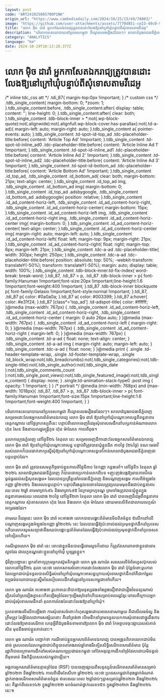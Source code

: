 ```yaml
---
layout: post
code: "ART24102508570OP1NK"
origin_url: "https://www.cambodiadaily.com/2024/10/25/15/49/78803/"
image: "https://github.com/user-attachments/assets/7770d851-ce23-49c0-9b18-f6b85c79b310"
title: "លោក ម៉ិច ដារ៉ា អ្នកកាសែត​ឯករាជ្យ​ត្រូវ​បាន​ដោះលែង​ឱ្យ​នៅ​ក្រៅ​ឃុំ​បន្ទាប់ពី​សុំទោស​តាម​វីដេអូ"
description: "បរិយាកាស​នយោបាយ​នៅ​ប្រទេស​កម្ពុជា គឺ​ល្ខោន​លេង​រឿង​ដដែលៗ។ សាលាដំបូង​រាជធានី​ភ្នំពេញ សម្រេច​ដោះលែង​អ្នក​សារព័ត៌មាន​ឯករាជ្យ លោក ម៉ិច ដារ៉ា ឱ្យ​នៅ​ក្រៅ​ឃុំ​បណ្ដោះអាសន្ន​ពី​ពន្ធនាគារ​ខេត្ត​កណ្តាល នៅ​ថ្ងៃ​ព្រហស្បតិ៍​នេះ បន្ទាប់ពី​លោក​ចេញ​វីដេអូ​សុំទោស​មេដឹកនាំ​បក្ស​កាន់​អំណាច​លោក ហ៊ុន សែន និង​នាយករដ្ឋមន្ត្រី​កូន ហ៊ុន ម៉ាណែត កាលពី​ពុធ។"
category: "ANALYTICS"
language: "km"
date: 2024-10-29T10:13:28.377Z
---
```


# លោក ម៉ិច ដារ៉ា អ្នកកាសែត​ឯករាជ្យ​ត្រូវ​បាន​ដោះលែង​ឱ្យ​នៅ​ក្រៅ​ឃុំ​បន្ទាប់ពី​សុំទោស​តាម​វីដេអូ

/\* inline tdc\_css att \*/ .tdi\_87{ margin-top:0px !important; } /\* custom css \*/ .tdb\_single\_content{ margin-bottom: 0; \*zoom: 1; }.tdb\_single\_content:before, .tdb\_single\_content:after{ display: table; content: ''; line-height: 0; }.tdb\_single\_content:after{ clear: both; }.tdb\_single\_content .tdb-block-inner > \*:not(.wp-block-quote):not(.alignwide):not(.alignfull.wp-block-cover.has-parallax):not(.td-a-ad){ margin-left: auto; margin-right: auto; }.tdb\_single\_content a{ pointer-events: auto; }.tdb\_single\_content .td-spot-id-top\_ad .tdc-placeholder-title:before{ content: 'Article Top Ad' !important; }.tdb\_single\_content .td-spot-id-inline\_ad0 .tdc-placeholder-title:before{ content: 'Article Inline Ad 1' !important; }.tdb\_single\_content .td-spot-id-inline\_ad1 .tdc-placeholder-title:before{ content: 'Article Inline Ad 2' !important; }.tdb\_single\_content .td-spot-id-inline\_ad2 .tdc-placeholder-title:before{ content: 'Article Inline Ad 3' !important; }.tdb\_single\_content .td-spot-id-bottom\_ad .tdc-placeholder-title:before{ content: 'Article Bottom Ad' !important; }.tdb\_single\_content .id\_top\_ad, .tdb\_single\_content .id\_bottom\_ad{ clear: both; margin-bottom: 21px; text-align: center; }.tdb\_single\_content .id\_top\_ad img, .tdb\_single\_content .id\_bottom\_ad img{ margin-bottom: 0; }.tdb\_single\_content .id\_top\_ad .adsbygoogle, .tdb\_single\_content .id\_bottom\_ad .adsbygoogle{ position: relative; }.tdb\_single\_content .id\_ad\_content-horiz-left, .tdb\_single\_content .id\_ad\_content-horiz-right, .tdb\_single\_content .id\_ad\_content-horiz-center{ margin-bottom: 15px; }.tdb\_single\_content .id\_ad\_content-horiz-left img, .tdb\_single\_content .id\_ad\_content-horiz-right img, .tdb\_single\_content .id\_ad\_content-horiz-center img{ margin-bottom: 0; }.tdb\_single\_content .id\_ad\_content-horiz-center{ text-align: center; }.tdb\_single\_content .id\_ad\_content-horiz-center img{ margin-right: auto; margin-left: auto; }.tdb\_single\_content .id\_ad\_content-horiz-left{ float: left; margin-top: 9px; margin-right: 21px; }.tdb\_single\_content .id\_ad\_content-horiz-right{ float: right; margin-top: 6px; margin-left: 21px; }.tdb\_single\_content .tdc-a-ad .tdc-placeholder-title{ width: 300px; height: 250px; }.tdb\_single\_content .tdc-a-ad .tdc-placeholder-title:before{ position: absolute; top: 50%; -webkit-transform: translateY(-50%); transform: translateY(-50%); margin: auto; display: table; width: 100%; }.tdb\_single\_content .tdb-block-inner.td-fix-index{ word-break: break-word; }.tdi\_87, .tdi\_87 > p, .tdi\_87 .tdb-block-inner > p{ font-family:Hanuman !important;font-size:20px !important;line-height:1.6 !important;font-weight:400 !important; }.tdi\_87 .tdb-block-inner blockquote p{ font-family:Gelasio !important;font-style:normal !important; }.tdi\_87, .tdi\_87 p{ color: #0a0a0a; }.tdi\_87 a{ color: #003399; }.tdi\_87 a:hover{ color: #e31f24; }.tdi\_87 \[class\*='top\_ad'\] .td-adspot-title{ color: #ffffff; }@media (max-width: 767px) { .tdb\_single\_content .id\_ad\_content-horiz-left, .tdb\_single\_content .id\_ad\_content-horiz-right, .tdb\_single\_content .id\_ad\_content-horiz-center { margin: 0 auto 26px auto; } }@media (max-width: 767px) { .tdb\_single\_content .id\_ad\_content-horiz-left { margin-right: 0; } }@media (max-width: 767px) { .tdb\_single\_content .id\_ad\_content-horiz-right { margin-left: 0; } }@media (max-width: 767px) { .tdb\_single\_content .td-a-ad { float: none; text-align: center; } .tdb\_single\_content .td-a-ad img { margin-right: auto; margin-left: auto; } .tdb\_single\_content .tdc-a-ad { float: none; } }@media print { .single .td-header-template-wrap, .single .td-footer-template-wrap, .single .td\_block\_wrap:not(.tdb\_breadcrumbs):not(.tdb\_single\_categories):not(.tdb-single-title):not(.tdb\_single\_author):not(.tdb\_single\_date ):not(.tdb\_single\_comments\_count ):not(.tdb\_single\_post\_views):not(.tdb\_single\_featured\_image):not(.tdb\_single\_content) { display: none; } .single.td-animation-stack-type0 .post img { opacity: 1 !important; } } /\* portrait \*/ @media (min-width: 768px) and (max-width: 1018px){ .tdi\_87, .tdi\_87 > p, .tdi\_87 .tdb-block-inner > p{ font-family:Hanuman !important;font-size:15px !important;line-height:1.6 !important;font-weight:400 !important; } }

បរិយាកាស​នយោបាយ​នៅ​ប្រទេស​កម្ពុជា គឺ​ល្ខោន​លេង​រឿង​ដដែលៗ។ សាលាដំបូង​រាជធានី​ភ្នំពេញ សម្រេច​ដោះលែង​អ្នក​សារព័ត៌មាន​ឯករាជ្យ លោក ម៉ិច ដារ៉ា ឱ្យ​នៅ​ក្រៅ​ឃុំ​បណ្ដោះអាសន្ន​ពី​ពន្ធនាគារ​ខេត្ត​កណ្តាល នៅ​ថ្ងៃ​ព្រហស្បតិ៍​នេះ បន្ទាប់ពី​លោក​ចេញ​វីដេអូ​សុំទោស​មេដឹកនាំ​បក្ស​កាន់​អំណាច​លោក ហ៊ុន សែន និង​នាយករដ្ឋមន្ត្រី​កូន ហ៊ុន ម៉ាណែត កាលពី​ពុធ។

តុលាការ​ក្រុង​ភ្នំពេញ នៅ​ថ្ងៃទី​២៤ ខែ​តុលា នេះ សម្រេច​ចេញ​ដីកា​ដោះលែង​អ្នក​សារព័ត៌មាន​ឯករាជ្យ លោក ម៉ិច ដារ៉ា ឱ្យ​នៅ​ក្រៅ​ឃុំ​បណ្ដោះអាសន្ន បន្ទាប់ពី​ត្រូវ​បាន​ឃុំ​ខ្លួន​ជិត ៣០​ថ្ងៃ (២៤​ថ្ងៃ) ខណៈ​មេធាវី​របស់​លោក​ក៏​បាន​ដាក់​ពាក្យ​ស្នើសុំ​ឱ្យ​នៅ​ក្រៅ​ឃុំ​បណ្ដោះអាសន្ន​ទៅ​កាន់​សាលាដំបូង​រាជធានី​ភ្នំពេញ​ជា​បន្តបន្ទាប់​ដែរ។

លោក ម៉ិច ដារ៉ា ត្រូវ​បាន​សមត្ថកិច្ច​ចាប់​ខ្លួន​កាលពី​ថ្ងៃទី​៣០ ខែ​កញ្ញា កន្លង​ទៅ។ នៅ​ថ្ងៃទី​១ ខែ​តុលា ឆ្នាំ​២០២៤ សាលាដំបូង​រាជធានី​ភ្នំពេញ ក៏​បាន​ចោទប្រកាន់​លោក​ពី​បទ «ញុះញង់​បង្ក​ឱ្យ​មាន​ភាព​វឹកវរ​ធ្ងន់ធ្ងរ​ដល់​សន្តិសុខ​សង្គម» ដែល​បាន​ប្រព្រឹត្ត​នៅ​រាជធានី​ភ្នំពេញ និង​បណ្ដាញ​សង្គម កាលពី​អំឡុង​ខែ​កញ្ញា ឆ្នាំ​២០២៤ និង​ពេល​បន្តបន្ទាប់។ បន្ទាប់ពី​រង​នូវ​បទ​ចោទ​ដែល​ត្រូវ​ប្រឈមមុខ​នឹង​ជាប់​ពន្ធនាគារ​រយៈពេល ២​ឆ្នាំ តាម​មាត្រា​៤៩៤ និង​មាត្រា​៤៩៥ នៃ​ក្រមព្រហ្មទណ្ឌ ព្រមទាំង​ត្រូវ​បាន​ឃុំ​ខ្លួន​ក្នុង​ពន្ធនាគារ​អស់​រយៈពេល​ជាង ២០​ថ្ងៃ នៅ​ថ្ងៃទី​២៣ ខែ​តុលា លោក ម៉ិច ដារ៉ា បាន​ចេញ​វីដេអូ​ពី​ពន្ធនាគារ​ខេត្ត​កណ្តាល សុំទោស​លោក ហ៊ុន សែន និង​លោក ហ៊ុន ម៉ាណែត ដោយ​មាន​លិខិត​ជា​លាយលក្ខណ៍​អក្សរ​ផង​ដែរ។

តាមរយៈ​វីដេអូ​នេះ លោក ម៉ិច ដារ៉ា អះអាង​ថា លោក​បាន​បង្ហោះ​ព័ត៌មាន​មិន​ពិត​ចំនួន ៥​លើក​នៅ​លើ​បណ្ដាញ​សង្គម​ក្នុង​អំឡុង​ខែ​កញ្ញា ឆ្នាំ​២០២៤ នេះ ដែល​បាន​ធ្វើ​ឱ្យ​ប៉ះពាល់​ដល់​ប្រមុខ​ថ្នាក់ដឹកនាំ​ប្រទេស ហើយ​លោក​សូម​សន្យា​ថា​នឹង​ឈប់​បង្ហោះ​នូវ​ព័ត៌មាន​ដែល​ធ្វើ​ឱ្យ​ប៉ះពាល់​ដល់​ប្រមុខ​ថ្នាក់ដឹកនាំ​ប្រទេស​តទៅទៀត​ហើយ។

ករណី​ដូច​លោក ម៉ិច ដារ៉ា នេះ ទោះជា​ខ្លួន​មិន​បាន​ធ្វើ​ចោរ​លួច​ក៏ដោយ ក៏​ត្រូវ​តែ​សារភាព​ថា​ខ្លួន​ជា​ចោរ​លួច​ដែរ ជា​លក្ខខណ្ឌ​ដោះ​ខ្លួន​នៅ​ក្រៅ​ឃុំ ឬ​ឲ្យ​រួច​ខ្លួន។

ជុំវិញ​បញ្ហា​នេះ អ្នក​នាំពាក្យ​ក្រុម​អ្នក​តស៊ូ​មតិ​កម្ពុជា លោក មួង ណារ៉េត សរសេរ​លើ​ទំព័រ​ហ្វេសប៊ុក​របស់​លោក​នៅ​ថ្ងៃទី​២៤ តុលា នេះ​ថា លោក​សាទរ​ចំពោះ​ការ​ដោះលែង​លោក ម៉ិច ដារ៉ា ប៉ុន្តែ​ចំពោះ​រូបភាព​ដែល​អ្នក​ជាប់​ឃុំ​ទទួល​បាន​សិទ្ធិ​រស់នៅ​ក្រៅ​ឃុំ​បណ្ដោះអាសន្ន​ក្រោយ​សុំទោស​ថ្នាក់ដឹកនាំ​គឺជា​កម្អែល​វប្បធម៌​នយោបាយ​ដុះ​ស្នឹម​នៃ​របៀប​របប​ដឹកនាំ​រដ្ឋ​នៅ​ប្រទេស​កម្ពុជា​ទៅ​ហើយ។

លោក មួង ណារ៉េត អះអាង​ថា រូបភាព​នេះ​ពិបាក​ឱ្យ​មនុស្ស​ផង​ទាំងពួង​ជឿ​ថា​វា​ជា​រឿង​ចៃដន្យ​ណាស់ ដ្បិត​លំនាំ​ស្រដៀង​គ្នា​នេះ​កើតឡើង​ច្រំ​ដែលៗ​ឡើង​ស៊ាំ​ទៅ​ហើយ​សម្រាប់​ពលរដ្ឋ​ខ្មែរ ពោល​គឺ​ក្រោយ​អ្នក​ជាប់​ឃុំ​សុំទោស​មេដឹកនាំ តុលាការ​តែងតែ​ដោះលែង​ឱ្យ​នៅ​ក្រៅ​ឃុំ។

ប្រភព​ខាងលើ​លើកឡើង​ថា ការ​សុំទោស​ចំពោះ​កំហុស​ឆ្គង​ដោយ​អចេតនា​ណា​មួយ គឺជា​សីលធម៌​ល្អ និង​ត្រឹមត្រូវ តែ​អ្វី​ដែល​ជា​ការ​សង្ស័យ​នោះ គឺ​នៅ​ត្រង់​ថា បើ​មេដឹកនាំ​ព្រម​ទទួលយក​ការ​សុំទោស​ជា​ថ្នូរ​នឹង​ការ​ដោះលែង​ឱ្យ​មាន​សេរីភាព ហេតុ​អ្វី​ពី​ដំបូង​មិន​ទាមទារ​ឱ្យ​លោក ម៉ិច ដារ៉ា កែ​អត្ថបទ​ចុះផ្សាយ​របស់​គាត់​សិន មុន​នឹង​ចាប់​ខ្លួន​គាត់​នោះ។

លោក មួង ណារ៉េត បញ្ជាក់​ថា ករណី​ចាប់​ខ្លួន​អ្នក​សារព័ត៌មាន​ឯករាជ្យ បាន​អង្រួន​ពិភពលោក​ជាប់​មិន​ដាច់ ស្រប​ពេល​ដែល​កម្ពុជា​ជាប់​ពិន្ទុ​បាត​តារាង​រាល់​ឆ្នាំ​ខាង​រឹតត្បិត​សិទ្ធិ​សេរីភាព​សារព័ត៌មាន ប៉ុន្តែ​រដ្ឋាភិបាល​ក្រោម​ការ​ដឹកនាំ​របស់​គណបក្ស​ប្រជាជន​កម្ពុជា នៅតែ​អនុវត្ត​ការ​ដឹកនាំ​ច្រំដែល​ដោយ​មិន​ខ្វល់​ពី​មុខ​មាត់ និង​កិត្តិយស​របស់​កម្ពុជា​ឡើយ។

អង្គការ​អ្នក​សារព័ត៌មាន​គ្មាន​ព្រំដែន (RSF) បាន​ចេញ​ផ្សាយ​ពី​សន្ទស្សន៍​សេរីភាព​សារព័ត៌មាន​សម្រាប់​ឆ្នាំ​២០២៣ និង​ឆ្នាំ​២០២៤ កាលពី​ដើម​ខែ​សីហា ឆ្នាំ​២០២៤ នេះ​ថា ប្រទេស​កម្ពុជា​កំពុង​ធ្លាក់​ចំណាត់ថ្នាក់​ខាង​សេរីភាព​សារព័ត៌មាន​ចំនួន ៩​លេខ​រយៈពេល ២​ឆ្នាំ​ជាប់ៗ​គ្នា​សម្រាប់​ឆ្នាំ​២០២៣ និង​ឆ្នាំ​២០២៤ នេះ គឺ​ធ្លាក់​ពី​លេខ​១៤២ ក្នុង​ឆ្នាំ​២០២២ មក​ចំណាត់ថ្នាក់​លេខ​១៥១ ក្នុង​ឆ្នាំ​២០២៣ និង​ឆ្នាំ​២០២៤ នេះ៕